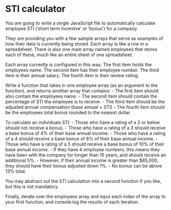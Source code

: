# STI calculator

You are going to write a single JavaScript file to automatically calculate employee STI (‘short term incentive’ or ‘bonus’) for a company.

They are providing you with a few sample arrays that serve as examples of how their data is currently being stored. Each array is like a row in a spreadsheet. There is also one main array named employees that stores each of these, much like an entire sheet of one spreadsheet.

Each array currently is configured in this way: The first item holds the employees name. The second item has their employee number. The third item is their annual salary. The fourth item is their review rating.

Write a function that takes in one employee array (as an argument to the function), and returns another array that contains: - The first item should also contain the employees name. - The second item should contain the percentage of STI the employee is to receive. - The third item should be the adjusted annual compensation (base annual + STI) - The fourth item should be the employees total bonus rounded to the nearest dollar.

To calculate an individuals STI: - Those who have a rating of a 2 or below should not receive a bonus. - Those who have a rating of a 3 should receive a base bonus of 4% of their base annual income. - Those who have a rating of a 4 should receive a base bonus of 6% of their base annual income. - Those who have a rating of a 5 should receive a base bonus of 10% of their base annual income. - If they have 4 employee numbers, this means they have been with the company for longer than 15 years, and should receive an additional 5%. - However, if their annual income is greater than $65,000, they should have their bonus adjusted down 1%. - No bonus can be above 13% total.

You may abstract out the STI calculation into a second function if you like, but this is not mandatory.

Finally, iterate over the employees array and input each index of the array to your first function, and console.log the results of each iteration.
